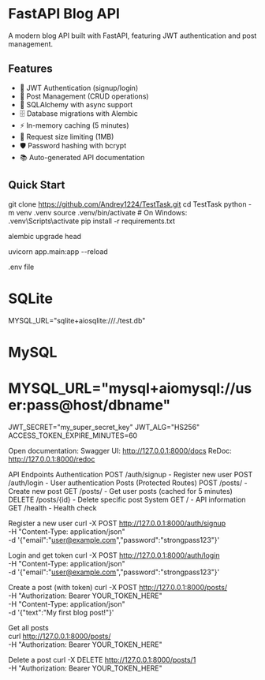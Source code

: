 # FastAPI Blog API

A modern blog API built with FastAPI, featuring JWT authentication and post management.

## Features

- 🔐 JWT Authentication (signup/login)
- 📝 Post Management (CRUD operations)
- 💾 SQLAlchemy with async support
- 🗄️ Database migrations with Alembic
- ⚡ In-memory caching (5 minutes)
- 📏 Request size limiting (1MB)
- 🛡️ Password hashing with bcrypt
- 📚 Auto-generated API documentation

## Quick Start
git clone https://github.com/Andrey1224/TestTask.git
cd TestTask
python -m venv .venv
source .venv/bin/activate  # On Windows: .venv\Scripts\activate
pip install -r requirements.txt

alembic upgrade head

uvicorn app.main:app --reload

.env file 
# SQLite
MYSQL_URL="sqlite+aiosqlite:///./test.db"
# MySQL
# MYSQL_URL="mysql+aiomysql://user:pass@host/dbname"
JWT_SECRET="my_super_secret_key"
JWT_ALG="HS256"
ACCESS_TOKEN_EXPIRE_MINUTES=60


Open documentation:
Swagger UI: http://127.0.0.1:8000/docs
ReDoc: http://127.0.0.1:8000/redoc

API Endpoints
Authentication
POST /auth/signup - Register new user
POST /auth/login - User authentication
Posts (Protected Routes)
POST /posts/ - Create new post
GET /posts/ - Get user posts (cached for 5 minutes)
DELETE /posts/{id} - Delete specific post
System
GET / - API information
GET /health - Health check

Register a new user
curl -X POST http://127.0.0.1:8000/auth/signup \
  -H "Content-Type: application/json" \
  -d '{"email":"user@example.com","password":"strongpass123"}'

Login and get token
curl -X POST http://127.0.0.1:8000/auth/login \
  -H "Content-Type: application/json" \
  -d '{"email":"user@example.com","password":"strongpass123"}'

Create a post (with token)
curl -X POST http://127.0.0.1:8000/posts/ \
  -H "Authorization: Bearer YOUR_TOKEN_HERE" \
  -H "Content-Type: application/json" \
  -d '{"text":"My first blog post!"}'

Get all posts  
curl http://127.0.0.1:8000/posts/ \
  -H "Authorization: Bearer YOUR_TOKEN_HERE"

Delete a post
curl -X DELETE http://127.0.0.1:8000/posts/1 \
  -H "Authorization: Bearer YOUR_TOKEN_HERE"  

